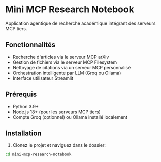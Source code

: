 # Mini MCP Research Notebook

Application agentique de recherche académique intégrant des serveurs MCP tiers.

## Fonctionnalités

- Recherche d'articles via le serveur MCP arXiv
- Gestion de fichiers via le serveur MCP Filesystem
- Nettoyage de citations via un serveur MCP personnalisé
- Orchestration intelligente par LLM (Groq ou Ollama)
- Interface utilisateur Streamlit

## Prérequis

- Python 3.9+
- Node.js 18+ (pour les serveurs MCP tiers)
- Compte Groq (optionnel) ou Ollama installé localement

## Installation

1. Clonez le projet et naviguez dans le dossier:
```bash
cd mini-mcp-research-notebook